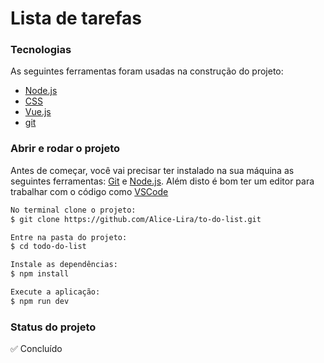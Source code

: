 #  Lista de tarefas

### Tecnologias
As seguintes ferramentas foram usadas na construção do projeto:

- [Node.js](https://nodejs.org/en/)
- [CSS](https://www.w3schools.com/css/)
- [Vue.js](https://vuejs.org/)
- [git](https://git-scm.com/)
  
### Abrir e rodar o projeto
Antes de começar, você vai precisar ter instalado na sua máquina as seguintes ferramentas:
[Git](https://git-scm.com/) e [Node.js](https://nodejs.org/en). 
Além disto é bom ter um editor para trabalhar com o código como [VSCode](https://code.visualstudio.com/)

```bash
No terminal clone o projeto:
$ git clone https://github.com/Alice-Lira/to-do-list.git

Entre na pasta do projeto:
$ cd todo-do-list

Instale as dependências:
$ npm install

Execute a aplicação:
$ npm run dev
```
### Status do projeto 
✅ Concluído

